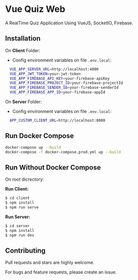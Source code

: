 # Vue Quiz Web

A RealTime Quiz Application Using VueJS, SocketIO, Firebase.

## Installation

On **Client** Folder:

- Config environment variables on file `.env.local`:

```bash
  VUE_APP_SERVER_URL=http://localhost:4000
  VUE_APP_JWT_TOKEN=your-jwt-token
  VUE_APP_FIREBASE_API_KEY=your-firebase-apiKey
  VUE_APP_FIREBASE_PROJECT_ID=your-firebase-projectId
  VUE_APP_FIREBASE_SENDER_ID=your-firebase-senderId
  VUE_APP_FIREBASE_APP_ID=your-firebase-appId
```

On **Server** Folder:

- Config environment variables on file `.env.local`:

```bash
  APP_CUSTOM_CLIENT_URL=http://localhost:8080
```


## Run Docker Compose

```bash
docker-compose up --build
docker-compose -f docker-compose.prod.yml up --build
```


## Run Without Docker Compose

On root dicrectory:

**Run Client:**

```bash
$ cd client
$ npm install
$ npm run serve
```

**Run Server:**

```bash
$ cd server
$ npm install
$ npm run dev
```


## Contributing

Pull requests and stars are highly welcome.

For bugs and feature requests, please create an issue.
